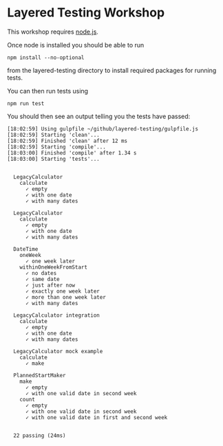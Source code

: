 # Layered Testing Workshop

This workshop requires [node.js](https://nodejs.org/en/download/).

Once node is installed you should be able to run 

```npm install --no-optional```

from the layered-testing directory to install required packages for running tests.

You can then run tests using

```npm run test```

You should then see an output telling you the tests have passed:

```
[18:02:59] Using gulpfile ~/github/layered-testing/gulpfile.js
[18:02:59] Starting 'clean'...
[18:02:59] Finished 'clean' after 12 ms
[18:02:59] Starting 'compile'...
[18:03:00] Finished 'compile' after 1.34 s
[18:03:00] Starting 'tests'...

  
  LegacyCalculator
    calculate
      ✓ empty
      ✓ with one date
      ✓ with many dates

  LegacyCalculator
    calculate
      ✓ empty
      ✓ with one date
      ✓ with many dates

  DateTime
    oneWeek
      ✓ one week later
    withinOneWeekFromStart
      ✓ no dates
      ✓ same date
      ✓ just after now
      ✓ exactly one week later
      ✓ more than one week later
      ✓ with many dates

  LegacyCalculator integration
    calculate
      ✓ empty
      ✓ with one date
      ✓ with many dates

  LegacyCalculator mock example
    calculate
      ✓ make

  PlannedStartMaker
    make
      ✓ empty
      ✓ with one valid date in second week
    count
      ✓ empty
      ✓ with one valid date in second week
      ✓ with one valid date in first and second week


  22 passing (24ms)
```
